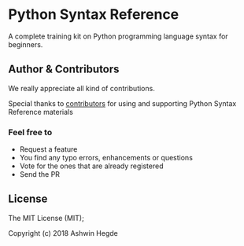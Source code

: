 # Python Syntax Reference

A complete training kit on Python programming language syntax for beginners.

## Author & Contributors

We really appreciate all kind of contributions.

Special thanks to [contributors](https://github.com/Code-by-practice/python-syntax-reference/graphs/contributors) for using and supporting Python Syntax Reference materials

### Feel free to

* Request a feature 
* You find any typo errors, enhancements or questions
* Vote for the ones that are already registered
* Send the PR

## License

The MIT License (MIT); 

Copyright (c) 2018 Ashwin Hegde

